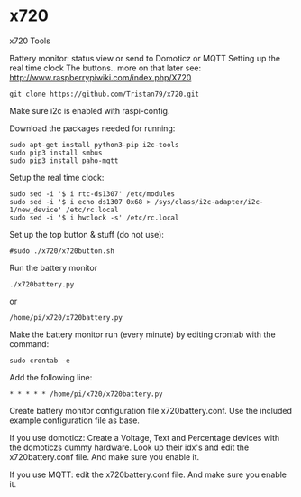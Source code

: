 # x720
x720 Tools 
 
Battery monitor: status view or send to Domoticz or MQTT
Setting up the real time clock
The buttons..  more on that later see: http://www.raspberrypiwiki.com/index.php/X720
 
```
git clone https://github.com/Tristan79/x720.git
```

Make sure i2c is enabled with raspi-config.

Download the packages needed for running:
```
sudo apt-get install python3-pip i2c-tools
sudo pip3 install smbus
sudo pip3 install paho-mqtt
```

Setup the real time clock:
```
sudo sed -i '$ i rtc-ds1307' /etc/modules
sudo sed -i '$ i echo ds1307 0x68 > /sys/class/i2c-adapter/i2c-1/new_device' /etc/rc.local
sudo sed -i '$ i hwclock -s' /etc/rc.local
```

Set up the top button & stuff (do not use):
```
#sudo ./x720/x720button.sh
```

Run the battery monitor 

```
./x720battery.py
```

or 

```
/home/pi/x720/x720battery.py
```

Make the battery monitor run (every minute) by editing crontab with the command:
```
sudo crontab -e
```
Add the following line:
```
* * * * * /home/pi/x720/x720battery.py
```

Create battery monitor configuration file x720battery.conf. Use the included example configuration file as base.

If you use domoticz: Create a Voltage, Text and Percentage devices with the domoticzs dummy hardware. Look up their idx's and edit the x720battery.conf file. And make sure you enable it.

If you use MQTT:
edit the x720battery.conf file. And make sure you enable it.
